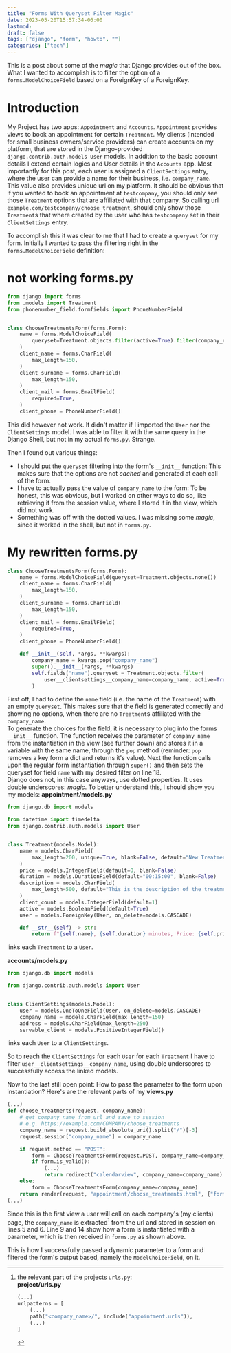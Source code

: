 ```yaml
---
title: "Forms With Queryset Filter Magic"
date: 2023-05-20T15:57:34-06:00
lastmod: 
draft: false
tags: ["django", "form", "howto", ""]
categories: ["tech"]
---
```

This is a post about some of the *magic* that Django provides out of the box. What I wanted to accomplish is to filter the option of a `forms.ModelChoiceField` based on a ForeignKey of a ForeignKey.


# Introduction
My Project has two apps: `Appointment` and `Accounts`.
`Appointment` provides views to book an appointment for certain `Treatment`.
My clients (intended for small business owners/service providers) can create accounts on my platform, that are stored in the Django-provided `django.contrib.auth.models User` models. In addition to the basic account details I extend certain logics and User details in the `Accounts` app. Most importantly for this post, each user is assigned a `ClientSettings` entry, where the user can provide a name for their business, i.e. `company_name`. This value also provides unique url on my platform. It should be obvious that if you wanted to book an appointment at `testcompany`, you should only see those `Treatment` options that are affiliated with that company. So calling url `example.com/testcompany/choose_treatment`, should only show those `Treatment`s that where created by the user who has `testcompany` set in their `ClientSettings` entry.

To accomplish this it was clear to me that I had to create a `queryset` for my form. Initially I wanted to pass the filtering right in the `forms.ModelChoiceField` definition:  
# **not working forms.py**  
```python
from django import forms
from .models import Treatment
from phonenumber_field.formfields import PhoneNumberField


class ChooseTreatmentsForm(forms.Form):
    name = forms.ModelChoiceField(
        queryset=Treatment.objects.filter(active=True).filter(company_name=Treatment.user.clientsettings.company_name).all()
    )
    client_name = forms.CharField(
        max_length=150,
    )
    client_surname = forms.CharField(
        max_length=150,
    )
    client_mail = forms.EmailField(
        required=True,
    )
    client_phone = PhoneNumberField()
```

This did however not work. It didn't matter if I imported the `User` nor the `ClientSettings` model. I was able to filter it with the same query in the Django Shell, but not in my actual `forms.py`. Strange.

Then I found out various things:
- I should put the `queryset` filtering into the form's `__init__` function: This makes sure that the options are not *cached* and generated at each call of the form.
- I have to actually pass the value of `company_name` to the form: To be honest, this was obvious, but I worked on other ways to do so, like retrieving it from the session value, where I stored it in the view, which did not work. 
- Something was off with the dotted values. I was missing some *magic*, since it worked in the shell, but not in `forms.py`.

# My rewritten **forms.py**
```python {hl_lines=[2,18]}
class ChooseTreatmentsForm(forms.Form):
    name = forms.ModelChoiceField(queryset=Treatment.objects.none())
    client_name = forms.CharField(
        max_length=150,
    )
    client_surname = forms.CharField(
        max_length=150,
    )
    client_mail = forms.EmailField(
        required=True,
    )
    client_phone = PhoneNumberField()

    def __init__(self, *args, **kwargs):
        company_name = kwargs.pop("company_name")
        super().__init__(*args, **kwargs)
        self.fields["name"].queryset = Treatment.objects.filter(
            user__clientsettings__company_name=company_name, active=True
        )
```
First off, I had to define the `name` field (i.e. the name of the `Treatment`) with an empty `queryset`. This makes sure that the field is generated correctly and showing no options, when there are no `Treatment`s affiliated with the `company_name`.  
To generate the choices for the field, it is necessary to plug into the forms `__init__` function. The function receives the parameter of `company_name` from the instantiation in the view (see further down) and stores it in a variable with the same name, through the `pop` method (reminder: `pop` removes a key form a dict and returns it's value). Next the function calls upon the regular form instantiation through `super()` and then sets the queryset for field `name` with my desired filter on line 18.  
Django does not, in this case anyways, use dotted properties. It uses double underscores: *magic*. To better understand this, I should show you my models:
**appointment/models.py**
```python {hl_lines=[18]}
from django.db import models

from datetime import timedelta
from django.contrib.auth.models import User


class Treatment(models.Model):
    name = models.CharField(
        max_length=200, unique=True, blank=False, default="New Treatment"
    )
    price = models.IntegerField(default=0, blank=False)
    duration = models.DurationField(default="00:15:00", blank=False)
    description = models.CharField(
        max_length=500, default="This is the description of the treatment."
    )
    client_count = models.IntegerField(default=1)
    active = models.BooleanField(default=True)
    user = models.ForeignKey(User, on_delete=models.CASCADE)

    def __str__(self) -> str:
        return f"{self.name}, {self.duration} minutes, Price: {self.price} MXN"
```
links each `Treatment` to a `User`.

**accounts/models.py**
```python {hl_lines=[7]}
from django.db import models

from django.contrib.auth.models import User


class ClientSettings(models.Model):
    user = models.OneToOneField(User, on_delete=models.CASCADE)
    company_name = models.CharField(max_length=150)
    address = models.CharField(max_length=250)
    servable_client = models.PositiveIntegerField()

```
links each `User` to a `ClientSettings`.

So to reach the `ClientSettings` for each `User` for each `Treatment` I have to filter `user__clientsettings__company_name`, using double underscores to successfully access the linked models. 

Now to the last still open point: How to pass the parameter to the form upon instantiation? Here's are the relevant parts of my
**views.py**
```python {hl_lines=[5,6,9,14]}
(...)
def choose_treatments(request, company_name):
    # get company name from url and save to session
    # e.g. https://example.com/COMPANY/choose_treatments
    company_name = request.build_absolute_uri().split("/")[-3]
    request.session["company_name"] = company_name

    if request.method == "POST":
        form = ChooseTreatmentsForm(request.POST, company_name=company_name)
        if form.is_valid():
            (...)
            return redirect("calendarview", company_name=company_name)
    else:
        form = ChooseTreatmentsForm(company_name=company_name)
    return render(request, "appointment/choose_treatments.html", {"form": form})
(...)
```

Since this is the first view a user will call on each company's (my clients) page, the `company_name` is extracted[^bignote] from the url and stored in session on lines 5 and 6. Line 9 and 14 show how a form is instantiated with a parameter, which is then received in `forms.py` as shown above.

This is how I successfully passed a dynamic parameter to a form and filtered the form's output based, namely the `ModelChoiceField`, on it.

[^bignote]: the relevant part of the projects `urls.py`:  
    **project/urls.py**
    ```python
    (...)
    urlpatterns = [
        (...)
        path("<company_name>/", include("appointment.urls")),
        (...)
    ]
    ```